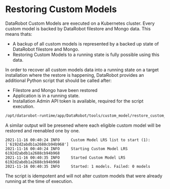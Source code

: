 # Restoring Custom Models

DataRobot Custom Models are executed on a Kubernetes cluster. Every custom model is backed by DataRobot filestore and Mongo data.
This means thats:
* A backup of all custom models is represented by a backed up state of DataRobot filestore and Mongo.
* Restoring Custom Models to a running state is fully possible using this data.

In order to recover all custom models data into a running state on a target installation where the restore is happening, DataRobot provides an additional Python script that should be called after:
* Filestore and Mongo have been restored
* Application is in a running state.
* Installation Admin API token is available, required for the script execution.


```bash
/opt/datarobot-runtime/app/DataRobot/tools/custom_model/restore_custom_models.py --admin-api-token <ADMIN_API_TOKEN> --webserver-address https://dr.myserver.com
```

A similar output will be presened where each eligible custom model will be restored and reenabled one by one.

```
2021-11-16 00:40:24 INFO     Custom Model LRS list to start (1): ['6192d2abdb1a2688cb94b968']
2021-11-16 00:40:24 INFO     Starting Custom Model LRS 6192d2abdb1a2688cb94b968
2021-11-16 00:40:35 INFO     Started Custom Model LRS 6192d2abdb1a2688cb94b968
2021-11-16 00:40:35 INFO     Started: 1 models. Failed: 0 models
```

The script is idempotent and will not alter custom models that were already running at the time of execution.
